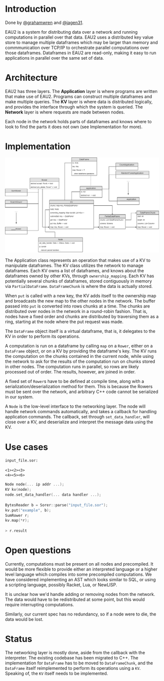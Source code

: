 # Introduction

Done by [@grahamwren](https://github.com/grahamwren) and
[@jagen31](https://github.com/jagen31).

EAU2 is a system for distributing data over a network and running computations
in parallel over that data.  EAU2 uses a distributed key value store to manage
multiple dataframes which may be larger than memory and commmunication over
TCP/IP to orchestrate parallel computations over those dataframes.  Dataframes
in EAU2 are read-only, making it easy to run applications in parallel over the
same set of data.

# Architecture

EAU2 has three layers.  The **Application** layer is where programs are written
that make use of EAU2.  Programs can construct multiple dataframes and make
multiple queries. The **KV** layer is where data is distributed logically, and
provides the interface through which the system is queried.  The **Network**
layer is where requests are made between nodes.

Each node in the network holds parts of dataframes and knows where to look
to find the parts it does not own (see Implementation for more).

# Implementation

![EAU2 Entity Relationship Diagram](https://github.com/grahamwren/cs4500-project/raw/master/report/diagram.png)

The Application class represents an operation that makes use of a KV to
manipulate dataframes.  The KV class utilizes the network to manage dataframes.
Each KV owns a list of dataframes, and knows about the dataframes owned by
other KVs, through `ownership_mapping`.  Each KV has potentially several
chunks of dataframes, stored contiguously in memory via `PartialDataFrame`.
`DataFrameChunk` is where the data is actually stored.

When `put` is called with a new key, the KV adds itself to the ownership map
and broadcasts the new map to the other nodes in the network.  The buffer
passed into `put` is converted into rows chunks at a time.  The chunks are
distributed over nodes in the network in a round-robin fashion.  That is, nodes
have a fixed order and chunks are distributed by traversing them as a ring,
starting at the node where the put request was made.

The `DataFrame` object itself is a virtual dataframe, that is, it delegates
to the KV in order to perform its operations.

A computation is run on a dataframe by calling `map` on a `Rower`, either on a
`DataFrame` object, or on a KV by providing the dataframe's key.  The KV runs
the computation on the chunks contained in the current node, while using the
network to ask for the results of the computation run on chunks stored in other
nodes.  The computation runs in parallel, so rows are likely processed out of
order.  The results, however, are joined in order.

A fixed set of `Rower`s have to be defined at compile time, along with a
serialization/deserialization method for them.  This is because the Rowers must
be sent over the network, and arbitrary C++ code cannot be serialized in our
system.

A `Node` is the low-level interface to the networking layer.  The node will
handle network commands automatically, and takes a callback for handling
application commands.  The callback, set through `set_data_handler`, will
close over a KV, and deserialize and interpret the message data using
the KV.

# Use cases

```
input_file.sor:

<1><2><3>
<4><5><6>
```

```cpp
Node node(... ip addr ...);
KV kv(node);
node.set_data_handler(... data handler ...);

BytesReader b = Sorer::parse("input_file.sor");
kv.put("example", b);
SumRower r;
kv.map(*r);

> r.result
```

# Open questions

Currently, computations must be present on all nodes and precompiled.  It would
be more flexible to provide either an interpreted language or a higher level
language which compiles into some precompiled computations.  We have considered
implementing an AST which looks similar to SQL, or using a scripting language,
possibly Racket, Lua, or NewLISP.

It is unclear how we'd handle adding or removing nodes from the network.  The
data would have to be redistributed at some point, but this would require
interrupting computations.

Similarly, our current spec has no redundancy, so if a node were to die, the
data would be lost.

# Status

The networking layer is mostly done, aside from the callback with the
interpreter.  The existing codebase has been migrated to C++.  The
implementation for `DataFrame` has to be moved to `DataFrameChunk`, and the
`DataFrame` itself reimplemented to perform its operations using a `KV`.
Speaking of, the `KV` itself needs to be implemented.
